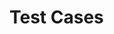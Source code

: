 <!-- This file should only have links to our Google Slide files with the test cases -->

# Test Cases


